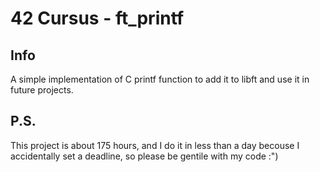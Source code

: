# 42 Cursus - ft_printf
## Info
A simple implementation of C printf function to add it to libft and use it in future projects.

## P.S.
This project is about 175 hours, and I do it in less than a day becouse I accidentally set a deadline, so please be gentile with my code :")

